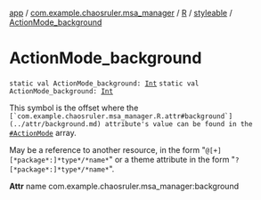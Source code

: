[app](../../../index.md) / [com.example.chaosruler.msa_manager](../../index.md) / [R](../index.md) / [styleable](index.md) / [ActionMode_background](.)

# ActionMode_background

`static val ActionMode_background: `[`Int`](https://kotlinlang.org/api/latest/jvm/stdlib/kotlin/-int/index.html)
`static val ActionMode_background: `[`Int`](https://kotlinlang.org/api/latest/jvm/stdlib/kotlin/-int/index.html)

This symbol is the offset where the ``[`com.example.chaosruler.msa_manager.R.attr#background`](../attr/background.md) attribute's value can be found in the ``[`#ActionMode`](-action-mode.md) array.

May be a reference to another resource, in the form "`@[+][*package*:]*type*/*name*`" or a theme attribute in the form "`?[*package*:]*type*/*name*`".

**Attr**
name com.example.chaosruler.msa_manager:background

